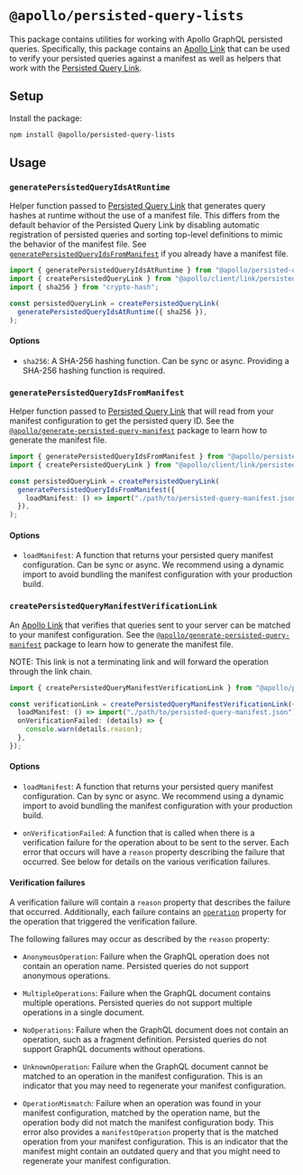 # `@apollo/persisted-query-lists`

This package contains utilities for working with Apollo GraphQL persisted
queries. Specifically, this package contains an [Apollo Link](https://www.apollographql.com/docs/react/api/link/introduction)
that can be used to verify your persisted queries against a manifest as well as
helpers that work with the [Persisted Query Link](https://www.apollographql.com/docs/react/api/link/persisted-queries).

## Setup

Install the package:

```sh
npm install @apollo/persisted-query-lists
```

## Usage

### `generatePersistedQueryIdsAtRuntime`

Helper function passed to [Persisted Query Link](https://www.apollographql.com/docs/react/api/link/persisted-queries)
that generates query hashes at runtime without the use of a manifest file. This
differs from the default behavior of the Persisted Query Link by disabling
automatic registration of persisted queries and sorting top-level definitions
to mimic the behavior of the manifest file. See [`generatePersistedQueryIdsFromManifest`](#generatepersistedqueryidsfrommanifest)
if you already have a manifest file.

```ts
import { generatePersistedQueryIdsAtRuntime } from "@apollo/persisted-query-lists";
import { createPersistedQueryLink } from "@apollo/client/link/persisted-queries";
import { sha256 } from "crypto-hash";

const persistedQueryLink = createPersistedQueryLink(
  generatePersistedQueryIdsAtRuntime({ sha256 }),
);
```

#### Options

- `sha256`: A SHA-256 hashing function. Can be sync or async. Providing a SHA-256
  hashing function is required.

### `generatePersistedQueryIdsFromManifest`

Helper function passed to [Persisted Query Link](https://www.apollographql.com/docs/react/api/link/persisted-queries)
that will read from your manifest configuration to get the persisted query ID.
See the [`@apollo/generate-persisted-query-manifest`](https://www.npmjs.com/package/@apollo/generate-persisted-query-manifest)
package to learn how to generate the manifest file.

```ts
import { generatePersistedQueryIdsFromManifest } from "@apollo/persisted-query-lists";
import { createPersistedQueryLink } from "@apollo/client/link/persisted-queries";

const persistedQueryLink = createPersistedQueryLink(
  generatePersistedQueryIdsFromManifest({
    loadManifest: () => import("./path/to/persisted-query-manifest.json"),
  }),
);
```

#### Options

- `loadManifest`: A function that returns your persisted query manifest
  configuration. Can be sync or async. We recommend using a dynamic import to
  avoid bundling the manifest configuration with your production build.

### `createPersistedQueryManifestVerificationLink`

An [Apollo Link](https://www.apollographql.com/docs/react/api/link/introduction)
that verifies that queries sent to your server can be matched to your manifest
configuration. See the [`@apollo/generate-persisted-query-manifest`](https://www.npmjs.com/package/@apollo/generate-persisted-query-manifest)
package to learn how to generate the manifest file.

NOTE: This link is not a terminating link and will forward the operation through
the link chain.

```ts
import { createPersistedQueryManifestVerificationLink } from "@apollo/persisted-query-lists";

const verificationLink = createPersistedQueryManifestVerificationLink({
  loadManifest: () => import("./path/to/persisted-query-manifest.json"),
  onVerificationFailed: (details) => {
    console.warn(details.reason);
  },
});
```

#### Options

- `loadManifest`: A function that returns your persisted query manifest
  configuration. Can by sync or async. We recommend using a dynamic import to
  avoid bundling the manifest configuration with your production build.

- `onVerificationFailed`: A function that is called when there is a verification
  failure for the operation about to be sent to the server. Each error that
  occurs will have a `reason` property describing the failure that occurred. See
  below for details on the various verification failures.

#### Verification failures

A verification failure will contain a `reason` property that describes the
failure that occurred. Additionally, each failure contains an [`operation`](https://www.apollographql.com/docs/react/api/link/introduction#the-operation-object)
property for the operation that triggered the verification failure.

The following failures may occur as described by the `reason` property:

- `AnonymousOperation`: Failure when the GraphQL operation does not contain an
  operation name. Persisted queries do not support anonymous operations.

- `MultipleOperations`: Failure when the GraphQL document contains multiple
  operations. Persisted queries do not support multiple operations in a single
  document.

- `NoOperations`: Failure when the GraphQL document does not contain an operation,
  such as a fragment definition. Persisted queries do not support GraphQL
  documents without operations.

- `UnknownOperation`: Failure when the GraphQL document cannot be matched to an
  operation in the manifest configuration. This is an indicator that you may need
  to regenerate your manifest configuration.

- `OperationMismatch`: Failure when an operation was found in your manifest
  configuration, matched by the operation name, but the operation body did not
  match the manifest configuration body. This error also provides a
  `manifestOperation` property that is the matched operation from your manifest
  configuration. This is an indicator that the manifest might contain an outdated
  query and that you might need to regenerate your manifest configuration.
